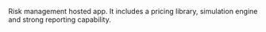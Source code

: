 Risk management hosted app. It includes a pricing library, simulation engine and strong reporting capability.